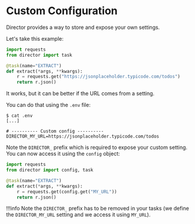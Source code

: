 # Custom Configuration

Director provides a way to store and expose your own settings.

Let's take this example:

```python
import requests
from director import task

@task(name="EXTRACT")
def extract(*args, **kwargs):
    r = requests.get("https://jsonplaceholder.typicode.com/todos")
    return r.json()
```

It works, but it can be better if the URL comes from a setting.

You can do that using the `.env` file:

```
$ cat .env
[...]

# ---------- Custom config ----------
DIRECTOR_MY_URL=https://jsonplaceholder.typicode.com/todos
```

Note the `DIRECTOR_` prefix which is required to expose your custom setting. You can now access it using the `config` object:

```python
import requests
from director import config, task

@task(name="EXTRACT")
def extract(*args, **kwargs):
    r = requests.get(config.get("MY_URL"))
    return r.json()
```

!!!info
    Note the `DIRECTOR_` prefix has to be removed in your tasks (we define the `DIRECTOR_MY_URL` setting and we access it using `MY_URL`).
